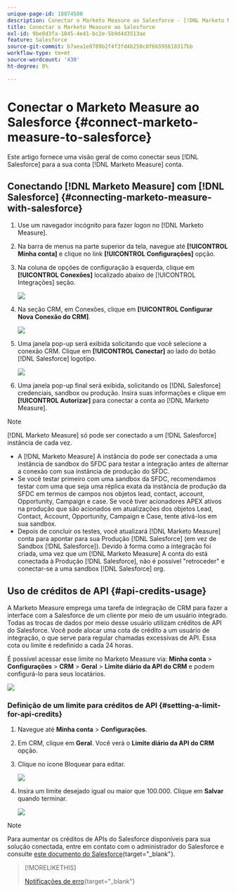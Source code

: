 ```yaml
---
unique-page-id: 18874580
description: Conectar o Marketo Measure ao Salesforce - [!DNL Marketo Measure] - Documentação do produto
title: Conectar o Marketo Measure ao Salesforce
exl-id: 9be8d3fa-1045-4e41-bc2e-5b9d4d3513ae
feature: Salesforce
source-git-commit: b7aea1e0789b2f4f3fd4b250c0f66595618317bb
workflow-type: tm+mt
source-wordcount: '430'
ht-degree: 0%

---
```


# Conectar o Marketo Measure ao Salesforce {#connect-marketo-measure-to-salesforce}

Este artigo fornece uma visão geral de como conectar seus [!DNL Salesforce] para a sua conta [!DNL Marketo Measure] conta.

## Conectando [!DNL Marketo Measure] com [!DNL Salesforce] {#connecting-marketo-measure-with-salesforce}

1. Use um navegador incógnito para fazer logon no [!DNL Marketo Measure].

1. Na barra de menus na parte superior da tela, navegue até **[!UICONTROL Minha conta]** e clique no link **[!UICONTROL Configurações]** opção.

1. Na coluna de opções de configuração à esquerda, clique em **[!UICONTROL Conexões]** localizado abaixo de [!UICONTROL Integrações] seção.

   ![](assets/connect-marketo-measure-to-salesforce-1.png)

1. Na seção CRM, em Conexões, clique em **[!UICONTROL Configurar Nova Conexão do CRM]**.

   ![](assets/connect-marketo-measure-to-salesforce-2.png)

1. Uma janela pop-up será exibida solicitando que você selecione a conexão CRM. Clique em **[!UICONTROL Conectar]** ao lado do botão [!DNL Salesforce] logotipo.

   ![](assets/connect-marketo-measure-to-salesforce-3.png)

1. Uma janela pop-up final será exibida, solicitando os [!DNL Salesforce] credenciais, sandbox ou produção. Insira suas informações e clique em **[!UICONTROL Autorizar]** para conectar a conta ao [!DNL Marketo Measure].

>[!NOTE]
>
>[!DNL Marketo Measure] só pode ser conectado a um [!DNL Salesforce] instância de cada vez.
>
>* A [!DNL Marketo Measure] A instância do pode ser conectada a uma instância de sandbox do SFDC para testar a integração antes de alternar a conexão com sua instância de produção do SFDC.
>* Se você testar primeiro com uma sandbox da SFDC, recomendamos testar com uma que seja uma réplica exata da instância de produção da SFDC em termos de campos nos objetos lead, contact, account, Opportunity, Campaign e case. Se você tiver acionadores APEX ativos na produção que são acionados em atualizações dos objetos Lead, Contact, Account, Opportunity, Campaign e Case, tente ativá-los em sua sandbox.
>* Depois de concluir os testes, você atualizará [!DNL Marketo Measure] conta para apontar para sua Produção [!DNL Salesforce] (em vez de Sandbox [!DNL Salesforce]). Devido à forma como a integração foi criada, uma vez que um [!DNL Marketo Measure] A conta do está conectada à Produção [!DNL Salesforce], não é possível &quot;retroceder&quot; e conectar-se a uma sandbox [!DNL Salesforce] org.

## Uso de créditos de API {#api-credits-usage}

A Marketo Measure emprega uma tarefa de integração de CRM para fazer a interface com a Salesforce de um cliente por meio de um usuário integrado. Todas as trocas de dados por meio desse usuário utilizam créditos de API do Salesforce. Você pode alocar uma cota de crédito a um usuário de integração, o que serve para regular chamadas excessivas de API. Essa cota ou limite é redefinido a cada 24 horas.

É possível acessar esse limite no Marketo Measure via: **Minha conta** > **Configurações** > **CRM** > **Geral** > **Limite diário da API do CRM** e podem configurá-lo para seus locatários.

![](assets/connect-marketo-measure-to-salesforce-4.png)

### Definição de um limite para créditos de API {#setting-a-limit-for-api-credits}

1. Navegue até **Minha conta** > **Configurações**.

1. Em CRM, clique em **Geral**. Você verá o **Limite diário da API do CRM** opção.

1. Clique no ícone Bloquear para editar.

   ![](assets/connect-marketo-measure-to-salesforce-5.png)

1. Insira um limite desejado igual ou maior que 100.000. Clique em **Salvar** quando terminar.

   ![](assets/connect-marketo-measure-to-salesforce-6.png)

>[!NOTE]
>
>Para aumentar os créditos de APIs do Salesforce disponíveis para sua solução conectada, entre em contato com o administrador do Salesforce e consulte [este documento do Salesforce](https://developer.salesforce.com/docs/atlas.en-us.salesforce_app_limits_cheatsheet.meta/salesforce_app_limits_cheatsheet/salesforce_app_limits_platform_api.htm){target="_blank"}.

>[!MORELIKETHIS]
>
>[Notificações de erro](/help/configuration-and-setup/getting-started-with-marketo-measure/error-notifications.md){target="_blank"}
